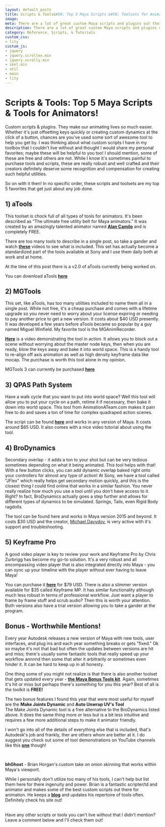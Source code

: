 ```yaml
---
layout: default_posts
title: Scripts & Tools&#58; Top 5 Maya Scripts &#58; Toolsets for Animators!
image: 
meta: There are a lot of great custom Maya scripts and plugins out there. There are equally just as many bad ones. I share with you my top 5 custom Maya Scripts and Plugins!
description: There are a lot of great custom Maya scripts and plugins out there. There are equally just as many bad ones. I share with you my top 5 custom Maya Scripts and Plugins!
category: Reference, Scripts, & Tutorials
custom_css:
- lity
custom_js:
- jquery
- jquery.scrollex.min
- jquery.scrolly.min
- skel.min
- util
- main
- lity
---
```

<h1 class="major">Scripts & Tools&#58; Top 5 Maya Scripts & Tools for Animators!</h1>
<div>
    <span class="image fit">
        <a href =""><img src="" alt=""/></a>
    </span>
</div>
Custom scripts & plugins. They make our animating lives so much easier. Whether it's just offsetting keys quickly or creating custom dynamics at the click of a button, chances are you've used some sort of awesome tool to help you get by. I was thinking about what custom scripts I have in my toolbox that I couldn't live without and thought I would share my personal favorites; maybe these will be helpful to you too! I should mention, some of these are free and others are not. While I know it's sometimes painful to purchase tools and scripts, these are really robust and well crafted and their creators definitely deserve some recognition and compensation for creating such helpful utilities. 

So on with it then! In no specific order, these scripts and toolsets are my top 5 favorites that get just about any job done. 

## **1) aTools**  
This toolset is chock full of all types of tools for animators. It's been described as "The ultimate free utility belt for Maya animators." It was created by an amazingly talented animator named **[Alan Camilo](https://vimeo.com/user142120)** and is completely FREE.   

There are too many tools to describe in a single post, so take a gander and watch **[these](http://camiloalan.wixsite.com/atoolswebsite/help)** videos to see what is included. This set has actually become a standardized part of the tools available at Sony and I use them daily both at work and at home.  

At the time of this post there is a v2.0 of aTools currently being worked on.    

You can download aTools **[here](http://camiloalan.wixsite.com/atoolswebsite)**  


## **2) MGTools**  
This set, like aTools, has too many utilities included to name them all in a single post. While not free, it's a cheap purchase and comes with a lifetime upgrade so you never need to worry about your license expiring or needing to pay another price to get a new version. It costs about $40 USD presently. It was developed a few years before aTools became so popular by a guy named Miguel Winfield. My favorite tool is the MGAnimRecorder.  

**[Here](https://www.youtube.com/watch?v=_f8HWoxoX0s&feature=youtu.be&hd=1)** is a video demonstrating the tool in action. It allows you to block out a scene without worrying about the master node keys, then when you are ready, blow the keys away and bake it into world space. This is a handy tool to re-align off axis animation as well as high density keyframe data like mocap. The purchase is worth this tool alone in my opinion.    

MGTools 3 can currently be purchased **[here](http://mgland.com/MGtools_en.html?url=Buy)**  


## **3) QPAS Path System**  
Have a walk cycle that you want to put into world space? Well this tool will allow you to put your cycle on a path, retime it if necessary, then bake it down into world space. This tool from AnimationATeam.com makes it pain free to do and saves a ton of time for complex quadraped action scenes.   

The script can be found **[here](http://www.animationateam.com/store)** and works in any version of Maya. It costs around $65 USD. It also comes with a nice video tutorial about using the tool.  




## **4) BroDynamics**  
Secondary overlap - it adds a ton to your shot but can be very tedious sometimes depending on what it being animated. This tool helps with that! With a few button clicks, you can add dynamic overlap baked right onto your controllers for almost any type of action! At Sony, we have a tool called "JFlex" which really helps get secondary motion quickly, and this is the closest thing I could find online that works in a similar fashion. You never really realize how much you use a tool until you don't have access to it. Right? In fact, BroDynamics actually goes a step further and allows for different types of dynamics to be simulated. Springs, Tails, even Rigid Body ragdolls.   

The tool can be found here and works in Maya version 2015 and beyond. It costs $30 USD and the creator, [Michael Davydov](https://gumroad.com/l/BroDynamics), is very active with it's support and troubleshooting.  


## **5) Keyframe Pro**  
A good video player is key to review your work and Keyframe Pro by Chris Zurbrigg has become my go-to solution. It's a very robust and all encompassing video player that is also integrated directly into Maya - you can sync up your timeline with the player without ever having to leave Maya! 

You can purchase it **[here](http://zurbrigg.com/keyframe-pro)** for $79 USD. There is also a slimmer version available for $35 called Keyframe MP. It has similar functionality although much less robust in terms of professional workflow. Just want a player to frame by frame stuff and scrub audio? Then this is worth your attention. Both versions also have a trial version allowing you to take a gander at the program.


## **Bonus - Worthwhile Mentions!**   

Every year Autodesk releases a new version of Maya with new tools, user interfaces, and plug ins and each year something breaks or gets "fixed." Ok so maybe it's not that bad but often the updates between versions are hit and miss; there's usually some fantastic tools that really speed up your workflow annnnd then some that alter it arbitrarily or sometimes even hinder it. It can be hard to keep up in all honesty.  

One thing some of you might not realize is that there is also another toolset that gets updated every year - **[the Maya Bonus Tools kit](https://apps.autodesk.com/en/Detail/Index?id=8115150172702393827&appLang=en&os=Win64)**. Again, sometimes it's hit or miss but perhaps there's something for you this year? Best of all is the toolkit is **FREE!**  

The two bonus features I found this year that were most useful for myself are the **Make Joints Dynamic** and **Auto Unwrap UV's Tool**  
The Make Joints Dynamic tool is a free alternative to the BroDynamics listed above. It does the same thing more or less but is a bit less intuitive and requires a few more additional steps to make it animator friendly.  

I won't go into all of the details of everything else that is included, that's Autodesk's job and frankly, ther are others whom are better at it. I do suggest you check out some of tool demonstrations on YouTube channels like this **[one](https://www.youtube.com/watch?v=MQXTtxhOk7I)** though!  

<br />

**bhGhost** - Brian Horgan's custom take on onion skinning that works within Maya's viewport.   

While I personally don't utilize too many of his tools, I can't help but list them here for there ingenuity and power. Brian is a fantastic scripter/td and animator and makes some of the best custom scripts out there for animation. He keeps a **[blog](http://graphite9.com/blog/)** and updates his repertoire of tools often. Definitely check his site out!  


<br />
Have any other scripts or tools you can't live without that I didn't mention? Leave a comment below and I'll check them out!










